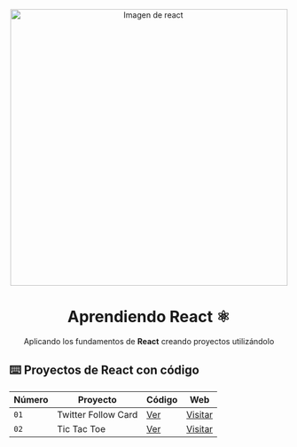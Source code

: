 <div align="center">

<img alt="Imagen de react" src="https://kinsta.com/es/wp-content/uploads/sites/8/2023/04/react-must-be-in-scope-when-using-jsx-1536x768.jpg" width="500" />

# Aprendiendo React ⚛️

Aplicando los fundamentos de **React** creando proyectos utilizándolo
</div>

## ⌨️ Proyectos de React con código

| Número | Proyecto | Código | Web |
| --- | --- | --- | --- |
| `01` | Twitter Follow Card | [Ver](XFollowCard) | [Visitar](#) |
| `02` | Tic Tac Toe | [Ver](projects/02-tic-tac-toe/) | [Visitar](#) |
